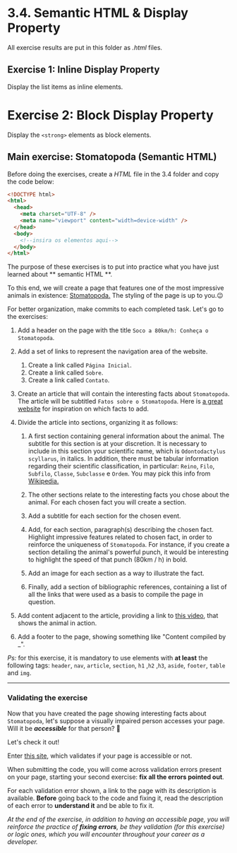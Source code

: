 # 3.4. Semantic HTML & Display Property
All exercise results are put in this folder as _.html_ files.

## Exercise 1: Inline Display Property

Display the list items as inline elements.

# Exercise 2: Block Display Property

Display the `<strong>` elements as block elements.

## Main exercise: Stomatopoda (Semantic HTML)

Before doing the exercises, create a _HTML_ file in the 3.4 folder and copy the code below:

```html
<!DOCTYPE html>
<html>
  <head>
    <meta charset="UTF-8" />
    <meta name="viewport" content="width=device-width" />
  </head>
  <body>
    <!--insira os elementos aqui-->
  </body>
</html>
```

The purpose of these exercises is to put into practice what you have just learned about ** semantic HTML **.

To this end, we will create a page that features one of the most impressive animals in existence: [Stomatopoda.](https://www.nationalgeographic.com/science/phenomena/2014/07/03/natures-most-amazing-eyes-just-got-a-bit-weirder/) The styling of the page is up to you.😉

For better organization, make commits to each completed task. Let's go to the exercises:

1.  Add a header on the page with the title `Soco a 80km/h: Conheça o Stomatopoda`.
    
2.  Add a set of links to represent the navigation area of the website.
    
	1.  Create a link called  `Página Inicial`.
	2.  Create a link called  `Sobre`.
	3.  Create a link called  `Contato`.
        
3.  Create an article that will contain the interesting facts about `Stomatopoda`. The article will be subtitled `Fatos sobre o Stomatopoda`. Here is [a great website](https://theoatmeal.com/comics/mantis_shrimp) for inspiration on which facts to add.
    
4.  Divide the article into sections, organizing it as follows:
    
    1.  A first section containing general information about the animal. The subtitle for this section is at your discretion. It is necessary to include in this section your scientific name, which is `Odontodactylus scyllarus`, in italics. In addition, there must be tabular information regarding their scientific classification, in particular:  `Reino`,  `Filo`,  `Subfilo`,  `Classe`,  `Subclasse`  e  `Ordem`. You may pick this info from [Wikipedia.](https://wikipedia.org/wiki/Stomatopoda)
        
    2.  The other sections relate to the interesting facts you chose about the animal. For each chosen fact you will create a section.
        
    3.  Add a subtitle for each section for the chosen event.
        
    4.  Add, for each section, paragraph(s) describing the chosen fact. Highlight impressive features related to chosen fact, in order to reinforce the uniqueness of `Stomatopoda`. For instance, if you create a section detailing the animal's powerful punch, it would be interesting to highlight the speed of that punch (80km / h) in bold.
        
    5.  Add an image for each section as a way to illustrate the fact.
        
    6.  Finally, add a section of bibliographic references, containing a list of all the links that were used as a basis to compile the page in question.
        
5.  Add content adjacent to the article, providing a link to [this video](https://www.youtube.com/watch?v=E0Li1k5hGBE), that shows the animal in action.
    
6.  Add a footer to the page, showing something like "Content compiled by _".
    

_Ps:_ for this exercise, it is mandatory to use elements with **at least** the following tags: `header`, `nav`, `article`, `section`, `h1` ,`h2` ,`h3`, `aside`, `footer`, `table` and `img`.

----------

### Validating the exercise

Now that you have created the page showing interesting facts about `Stomatopoda`, let's suppose a visually impaired person accesses your page. Will it be **_accessible_** for that person? 🤔

Let's check it out!

Enter [this site](https://achecker.ca/checker/index.php#output_div), which validates if your page is accessible or not. 

When submitting the code, you will come across validation errors present on your page, starting your second exercise: **fix all the errors pointed out**.

For each validation error shown, a link to the page with its description is available. **Before** going back to the code and fixing it, read the description of each error to **understand it** and be able to fix it.

_At the end of the exercise, in addition to having an accessible page, you will reinforce the practice of **fixing errors**, be they validation (for this exercise) or logic ones, which you will encounter throughout your career as a developer._
